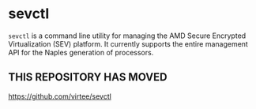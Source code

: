 # sevctl

`sevctl` is a command line utility for managing the AMD Secure Encrypted Virtualization (SEV) platform.
It currently supports the entire management API for the Naples generation of processors.

## THIS REPOSITORY HAS MOVED

https://github.com/virtee/sevctl
